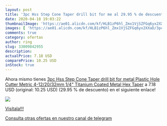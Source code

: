 ```yaml
---
layout: post
title: '3pc Hss Step Cone Taper drill bit for me al 29.95 % de descuento'
date: 2020-04-18 19:03:22
thumbnailImage: 'https://ae01.alicdn.com/kf/HLB1zP6hl_Zmx1VjSZFGq6yx2XXaD/3pc-Hss-Step-Cone-Taper-drill-bit-for-metal-Plastic-Hole-Cutter-Metric-4-12-20.jpg_350x350._SL200_.jpg'
images: [ 'https://ae01.alicdn.com/kf/HLB1zP6hl_Zmx1VjSZFGq6yx2XXaD/3pc-Hss-Step-Cone-Taper-drill-bit-for-metal-Plastic-Hole-Cutter-Metric-4-12-20.jpg_350x350._SL200_.jpg' ]
comments: true
category: ofertas
author: ring
slug: 33009842955
description:
actualPrice: 7.18 USD
comparePrice: 10.25 USD
inStock: true
---
```


Ahora mismo tienes [3pc Hss Step Cone Taper drill bit for metal Plastic Hole Cutter Metric 4-12/20/32mm 1/4" Titanium Coated Metal Hex Taper](https://www.amazon.com/dp/33009842955/?tag=redken08-20) a 7.18 USD (original: 10.25 USD) (29.95 %  de descuento) en el siguiente enlace!

[![](https://ae01.alicdn.com/kf/HLB1zP6hl_Zmx1VjSZFGq6yx2XXaD/3pc-Hss-Step-Cone-Taper-drill-bit-for-metal-Plastic-Hole-Cutter-Metric-4-12-20.jpg_350x350._SL200_.jpg)](https://www.amazon.com/dp/33009842955/?tag=redken08-20)

[Visítala!!!](https://www.amazon.com/dp/33009842955/?tag=redken08-20)

[Consulta otras ofertas en nuestro canal de telegram](https://t.me/s/ofertas25)
